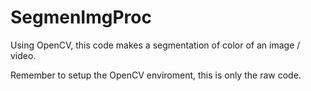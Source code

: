 # SegmenImgProc
Using OpenCV, this code makes a segmentation of color of an image / video.

Remember to setup the OpenCV enviroment, this is only the raw code.
